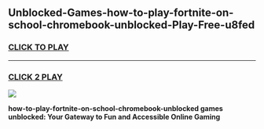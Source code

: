 
## Unblocked-Games-how-to-play-fortnite-on-school-chromebook-unblocked-Play-Free-u8fed
<h3>
<a href="https://premium76.site?title=how-to-play-fortnite-on-school-chromebook-unblocked&ref=12A">CLICK TO PLAY</a></h3>
<hr>

<h3>
<a href="https://premium76.site?title=how-to-play-fortnite-on-school-chromebook-unblocked&ref=12A">CLICK 2 PLAY</a>
  
</h3>

<a href="https://premium76.site?title=how-to-play-fortnite-on-school-chromebook-unblocked&ref=12A"><img src="https://clearcache.store/games.png"></a>


**how-to-play-fortnite-on-school-chromebook-unblocked games unblocked: Your Gateway to Fun and Accessible Online Gaming**
